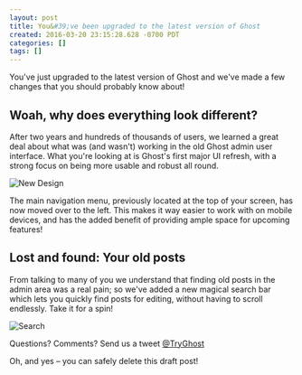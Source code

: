```yaml
---
layout: post
title: You&#39;ve been upgraded to the latest version of Ghost
created: 2016-03-20 23:15:28.628 -0700 PDT
categories: []
tags: []
---
```

You&#39;ve just upgraded to the latest version of Ghost and we&#39;ve made a few changes that you should probably know about!

## Woah, why does everything look different?

After two years and hundreds of thousands of users, we learned a great deal about what was (and wasn&#39;t) working in the old Ghost admin user interface. What you&#39;re looking at is Ghost&#39;s first major UI refresh, with a strong focus on being more usable and robust all round.

![New Design](https://ghost.org/images/zelda.png)

The main navigation menu, previously located at the top of your screen, has now moved over to the left. This makes it way easier to work with on mobile devices, and has the added benefit of providing ample space for upcoming features!

## Lost and found: Your old posts

From talking to many of you we understand that finding old posts in the admin area was a real pain; so we&#39;ve added a new magical search bar which lets you quickly find posts for editing, without having to scroll endlessly. Take it for a spin!

![Search](https://ghost.org/images/search.gif)

Questions? Comments? Send us a tweet [@TryGhost](https://twitter.com/tryghost)

Oh, and yes – you can safely delete this draft post!